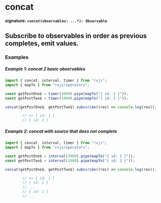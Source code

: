 # concat

#### signature: `concat(observables: ...*): Observable`

## Subscribe to observables in order as previous completes, emit values.

### Examples

##### Example 1: concat 2 basic observables

```ts
import { concat, interval, timer } from "rxjs";
import { mapTo } from "rxjs/operators";

const getPostOne$ = timer(3000).pipe(mapTo("{ id: 1 }"));
const getPostTwo$ = timer(1000).pipe(mapTo("{ id: 2 }"));

concat(getPostOne$, getPostTwo$).subscribe((res) => console.log(res));

        // => { id: 1 }
        // { id: 2 }
```

##### Example 2: concat with source that does not complete

```ts
import { concat, interval, timer } from "rxjs";
import { mapTo } from "rxjs/operators";

const getPostOne$ = interval(3000).pipe(mapTo("{ id: 1 }"));
const getPostTwo$ = interval(1000).pipe(mapTo("{ id: 2 }"));

concat(getPostOne$, getPostTwo$).subscribe((res) => console.log(res));

        // => { id: 1 }
        // { id: 1 }
        // ...
        // { id: 1 }
        // ...
```